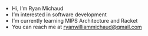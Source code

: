-  Hi, I’m Ryan Michaud
-  I’m interested in software development
-  I’m currently learning MIPS Architecture and Racket
- You can reach me at ryanwilliammichaud@gmail.com

<!---
ryanwmichaud/ryanwmichaud is a ✨ special ✨ repository because its `README.md` (this file) appears on your GitHub profile.
You can click the Preview link to take a look at your changes.
--->
